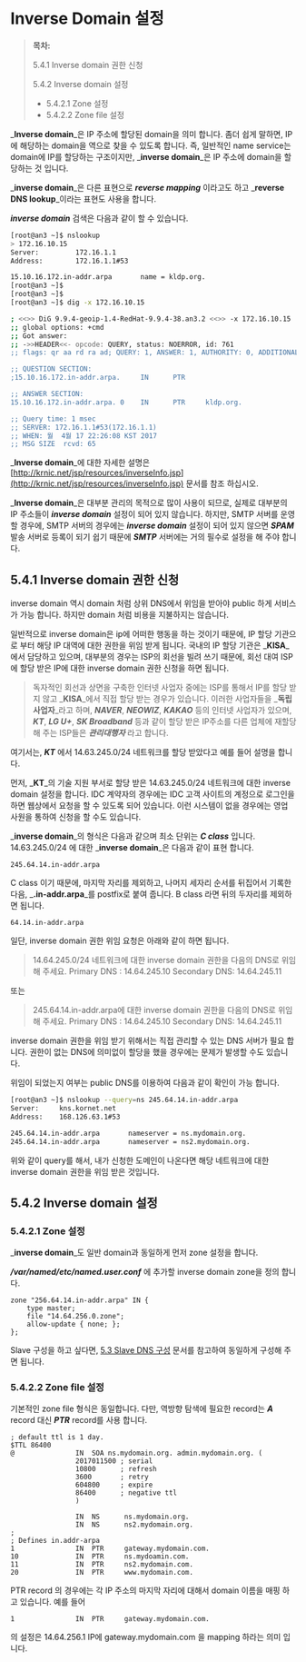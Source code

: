 # Inverse Domain 설정

> **목차:**
>
> 5.4.1 Inverse domain 권한 신청
>
> 5.4.2 Inverse domain 설정
>
> * 5.4.2.1 Zone 설정
> * 5.4.2.2 Zone file 설정

_**Inverse domain**_은 IP 주소에 할당된 domain을 의미 합니다. 좀더 쉽게 말하면, IP에 해당하는 domain을 역으로 찾을 수 있도록 합니다. 즉, 일반적인 name service는 domain에 IP를 할당하는 구조이지만, _**inverse domain**_은 IP 주소에 domain을 할당하는 것 입니다.

_**inverse domain**_은 다른 표현으로 _**reverse mapping**_ 이라고도 하고 _**reverse DNS lookup**_이라는 표현도 사용을 합니다.

_**inverse domain**_ 검색은 다음과 같이 할 수 있습니다.

```bash
[root@an3 ~]$ nslookup
> 172.16.10.15
Server:         172.16.1.1
Address:        172.16.1.1#53

15.10.16.172.in-addr.arpa       name = kldp.org.
[root@an3 ~]$
[root@an3 ~]$
[root@an3 ~]$ dig -x 172.16.10.15

; <<>> DiG 9.9.4-geoip-1.4-RedHat-9.9.4-38.an3.2 <<>> -x 172.16.10.15
;; global options: +cmd
;; Got answer:
;; ->>HEADER<<- opcode: QUERY, status: NOERROR, id: 761
;; flags: qr aa rd ra ad; QUERY: 1, ANSWER: 1, AUTHORITY: 0, ADDITIONAL: 0

;; QUESTION SECTION:
;15.10.16.172.in-addr.arpa.     IN      PTR

;; ANSWER SECTION:
15.10.16.172.in-addr.arpa. 0    IN      PTR     kldp.org.

;; Query time: 1 msec
;; SERVER: 172.16.1.1#53(172.16.1.1)
;; WHEN: 월  4월 17 22:26:08 KST 2017
;; MSG SIZE  rcvd: 65
```

_**Inverse domain**_에 대한 자세한 설명은 [http://krnic.net/jsp/resources/inverseInfo.jsp](http://krnic.net/jsp/resources/inverseInfo.jsp) 문서를 참조 하십시오.

_**Inverse domain**_은 대부분 관리의 목적으로 많이 사용이 되므로, 실제로 대부분의 IP 주소들이 _**inverse domain**_ 설정이 되어 있지 않습니다. 하지만, SMTP 서버를 운영할 경우에, SMTP 서버의 경우에는 _**inverse domain**_ 설정이 되어 있지 않으면 _**SPAM**_ 발송 서버로 등록이 되기 쉽기 때문에 _**SMTP**_ 서버에는 거의 필수로 설정을 해 주야 합니다.

## 5.4.1 Inverse domain 권한 신청

inverse domain 역시 domain 처럼 상위 DNS에서 위임을 받아야 public 하게 서비스가 가능 합니다. 하지만 domain 처럼 비용을 지불하지는 않습니다.

일반적으로 inverse domain은 ip에 어떠한 행동을 하는 것이기 때문에, IP 할당 기관으로 부터 해당 IP 대역에 대한 권한을 위임 받게 됩니다. 국내의 IP 할당 기관은 _**KISA**_에서 담당하고 있으며, 대부분의 경우는 ISP의 회선을 빌려 쓰기 때문에, 회선 대여 ISP에 할당 받은 IP에 대한 inverse domain 권한 신청을 하면 됩니다.

> 독자적인 회선과 상면을 구축한 인터넷 사업자 중에는 ISP를 통해서 IP를 할당 받지 않고 _**KISA**_에서 직접 할당 받는 경우가 있습니다. 이러한 사업자들을 _**독립사업자**_라고 하며, _**NAVER**_, _**NEOWIZ**_, _**KAKAO**_ 등의 인터넷 사업자가 있으며, _**KT**_, _**LG U+**_, _**SK Broadband**_ 등과 같이 할당 받은 IP주소를 다른 업체에 재할당 해 주는 ISP들은 _**관리대행자**_ 라고 합니다.

여기서는, _**KT**_ 에서 14.63.245.0/24 네트워크를 할당 받았다고 예를 들어 설명을 합니다.

먼저, _**KT**_의 기술 지원 부서로 할당 받은 14.63.245.0/24 네트워크에 대한 inverse domain 설정을 합니다. IDC 계약자의 경우에는 IDC 고객 사이트의 계정으로 로그인을 하면 웹상에서 요청을 할 수 있도록 되어 있습니다. 이런 시스템이 없을 경우에는 영업 사원을 통하여 신청을 할 수도 있습니다.

_**inverse domain**_의 형식은 다음과 같으며 최소 단위는 _**C class**_ 입니다. 14.63.245.0/24 에 대한 _**inverse domain**_은 다음과 같이 표현 합니다.

```text
245.64.14.in-addr.arpa
```

C class 이기 때문에, 마지막 자리를 제외하고, 나머지 세자리 순서를 뒤집어서 기록한 다음, _**.in-addr.arpa**_를 postfix로 붙여 줍니다. B class 라면 뒤의 두자리를 제외하면 됩니다.

```text
64.14.in-addr.arpa
```

일단, inverse domain 권한 위임 요청은 아래와 같이 하면 됩니다.

> 14.64.245.0/24 네트워크에 대한 inverse domain 권한을 다음의 DNS로 위임해 주세요. Primary DNS : 14.64.245.10 Secondary DNS: 14.64.245.11

또는

> 245.64.14.in-addr.arpa에 대한 inverse domain 권한을 다음의 DNS로 위임해 주세요. Primary DNS : 14.64.245.10 Secondary DNS: 14.64.245.11

inverse domain 권한을 위임 받기 위해서는 직접 관리할 수 있는 DNS 서버가 필요 합니다. 권한이 없는 DNS에 의미없이 할당을 했을 경우에는 문제가 발생할 수도 있습니다.

위임이 되었는지 여부는 public DNS를 이용하여 다음과 같이 확인이 가능 합니다.

```bash
[root@an3 ~]$ nslookup --query=ns 245.64.14.in-addr.arpa
Server:     kns.kornet.net
Address:    168.126.63.1#53

245.64.14.in-addr.arpa       nameserver = ns.mydomain.org.
245.64.14.in-addr.arpa       nameserver = ns2.mydomain.org.
```

위와 같이 query를 해서, 내가 신청한 도메인이 나온다면 해당 네트워크에 대한 inverse domain 권한을 위임 받은 것입니다.

## 5.4.2 Inverse domain 설정

### 5.4.2.1 Zone 설정

_**inverse domain**_도 일반 domain과 동일하게 먼저 zone 설정을 합니다.

_**/var/named/etc/named.user.conf**_ 에 추가할 inverse domain zone을 정의 합니다.

```text
zone "256.64.14.in-addr.arpa" IN {
    type master;
    file "14.64.256.0.zone";
    allow-update { none; };
};
```

Slave 구성을 하고 싶다면, [5.3 Slave DNS 구성](https://joungkyun.gitbooks.io/annyung-3-user-guide/content/slave-dns.html) 문서를 참고하여 동일하게 구성해 주면 됩니다.

### 5.4.2.2 Zone file 설정

기본적인 zone file 형식은 동일합니다. 다만, 역방향 탐색에 필요한 record는 _**A**_ record 대신 _**PTR**_ record를 사용 합니다.

```text
; default ttl is 1 day.
$TTL 86400
@               IN  SOA ns.mydomain.org. admin.mydomain.org. (
                2017011500 ; serial
                10800      ; refresh
                3600       ; retry
                604800     ; expire
                86400      ; negative ttl
                )

                IN  NS      ns.mydomain.org.
                IN  NS      ns2.mydomain.org.
;
; Defines in.addr-arpa
1               IN  PTR     gateway.mydomain.com.
10              IN  PTR     ns.mydoamin.com.
11              IN  PTR     ns2.mydomain.com.
20              IN  PTR     www.mydomain.com.
```

PTR record 의 경우에는 각 IP 주소의 마지막 자리에 대해서 domain 이름을 매핑 하고 있습니다. 예를 들어

```text
1               IN  PTR     gateway.mydomain.com.
```

의 설정은 14.64.256.1 IP에 gateway.mydomain.com 을 mapping 하라는 의미 입니다.

